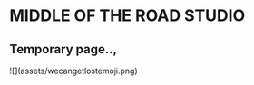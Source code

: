 <div class="reveal">
  <div class="slides">
    <section data-markdown="index.md" data-background-image="assets/wecangetlostemoji.png"></section> 
  </div>
</div>
<h1>MIDDLE OF THE ROAD STUDIO</h1>
<h2>Temporary page..,</h2>
![](assets/wecangetlostemoji.png)
